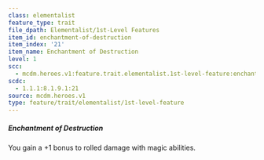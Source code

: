 ```yaml
---
class: elementalist
feature_type: trait
file_dpath: Elementalist/1st-Level Features
item_id: enchantment-of-destruction
item_index: '21'
item_name: Enchantment of Destruction
level: 1
scc:
  - mcdm.heroes.v1:feature.trait.elementalist.1st-level-feature:enchantment-of-destruction
scdc:
  - 1.1.1:8.1.9.1:21
source: mcdm.heroes.v1
type: feature/trait/elementalist/1st-level-feature
---
```


##### Enchantment of Destruction

You gain a +1 bonus to rolled damage with magic abilities.
